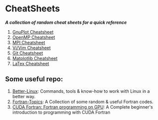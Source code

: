 # CheatSheets
__*A collection of random cheat sheets for a quick reference*__


1. [GnuPlot Cheatsheet](cheatsheets/gnuplot_cheatsheet.md)
2. [OpenMP Cheatsheet](cheatsheets/OpenMPCheatSheet.md)
2. [MPI Cheatsheet](cheatsheets/MPICheatSheet.md)
3. [Vi/Vim Cheatsheet](cheatsheets/viCheatsheet.md)
3. [Git Cheatsheet](cheatsheets/gitCheatsheet.md)
4. [Matplotlib Cheatsheet](cheatsheets/matplotlibCheatSheet.md)
5. [LaTex Cheatsheet](cheatsheets/latexCheatsheet.md)

## Some useful repo:
1. [Better-Linux](https://github.com/Koushikphy/Better-Linux): Commands, tools & know-how to work with Linux in a better way.
2. [Fortran-Topics](https://github.com/Koushikphy/Fortran-Topics): A Collection of some random & useful Fortran codes.
3. [CUDA Fortran: Fortran programming on GPU](https://github.com/Koushikphy/Intro-to-CUDA-Fortran): A Complete beginner's introduction to programming with CUDA Fortran